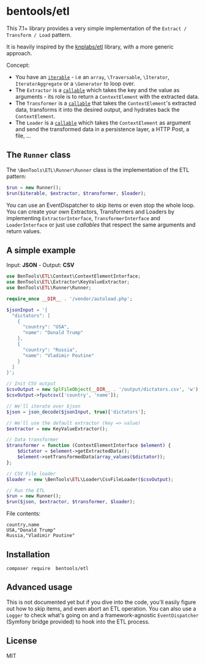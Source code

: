 bentools/etl
============

This 7.1+ library provides a very simple implementation of the `Extract / Transform / Load` pattern. 

It is heavily inspired by the [knplabs/etl](https://github.com/docteurklein/php-etl) library, with a more generic approach.

Concept:

* You have an [`iterable`](https://wiki.php.net/rfc/iterable) - i.e an `array`, `\Traversable`, `\Iterator`, `IteratorAggregate` or a `\Generator` to loop over.
* The `Extractor` is a [`callable`](http://php.net/manual/en/language.types.callable.php) which takes the key and the value as arguments - its role is to return a `ContextElement` with the extracted data. 
* The `Transformer` is a [`callable`](http://php.net/manual/en/language.types.callable.php) that takes the `ContextElement`'s extracted data, transforms it into the desired output, and hydrates back the `ContextElement`.
* The `Loader` is a [`callable`](http://php.net/manual/en/language.types.callable.php) which takes the `ContextElement` as argument and send the transformed data in a persistence layer, a HTTP Post, a file, ...


 

The `Runner` class
----------------

The `\BenTools\ETL\Runner\Runner` class is the implementation of the ETL pattern:

```php
$run = new Runner();
$run($iterable, $extractor, $transformer, $loader);
```

You can use an EventDispatcher to skip items or even stop the whole loop.
You can create your own Extractors, Transformers and Loaders by implementing `ExtractorInterface`, `TransformerInterface` and `LoaderInterface` or just use _callables_ that respect the same arguments and return values.


A simple example
---------
Input: **JSON** - Output: **CSV**

```php
use BenTools\ETL\Context\ContextElementInterface;
use BenTools\ETL\Extractor\KeyValueExtractor;
use BenTools\ETL\Runner\Runner;

require_once __DIR__ . '/vendor/autoload.php';

$jsonInput = '{
  "dictators": [
    {
      "country": "USA",
      "name": "Donald Trump"
    },
    {
      "country": "Russia",
      "name": "Vladimir Poutine"
    }
  ]
}';

// Init CSV output
$csvOutput = new SplFileObject(__DIR__ . '/output/dictators.csv', 'w');
$csvOutput->fputcsv(['country', 'name']);

// We'll iterate over $json
$json = json_decode($jsonInput, true)['dictators'];

// We'll use the default extractor (key => value)
$extractor = new KeyValueExtractor();

// Data transformer
$transformer = function (ContextElementInterface $element) {
    $dictator = $element->getExtractedData();
    $element->setTransformedData(array_values($dictator));
};

// CSV File loader
$loader = new \BenTools\ETL\Loader\CsvFileLoader($csvOutput);

// Run the ETL
$run = new Runner();
$run($json, $extractor, $transformer, $loader);
```

File contents: 
```csv
country,name
USA,"Donald Trump"
Russia,"Vladimir Poutine"
```

Installation
------------

```
composer require  bentools/etl
```

Advanced usage
--------------

This is not documented yet but if you dive into the code, you'll easily figure out how to skip items, and even abort an ETL operation.
You can also use a `Logger` to check what's going on and a framework-agnostic `EventDispatcher` (Symfony bridge provided) to hook into the ETL process.

License
-------

MIT
